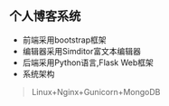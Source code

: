 ## 个人博客系统
* 前端采用bootstrap框架
* 编辑器采用Simditor富文本编辑器
* 后端采用Python语言,Flask Web框架
* 系统架构

> Linux+Nginx+Gunicorn+MongoDB
